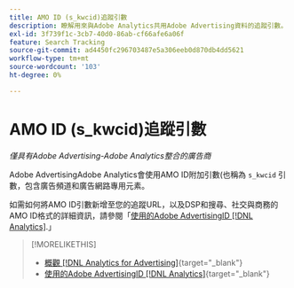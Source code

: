 ```yaml
---
title: AMO ID (s_kwcid)追蹤引數
description: 瞭解用來與Adobe Analytics共用Adobe Advertising資料的追蹤引數。
exl-id: 3f739f1c-3cb7-40d0-86ab-cf66afe6a06f
feature: Search Tracking
source-git-commit: ad4450fc296703487e5a306eeb0d870db4dd5621
workflow-type: tm+mt
source-wordcount: '103'
ht-degree: 0%

---
```


# AMO ID (s_kwcid)追蹤引數

*僅具有Adobe Advertising-Adobe Analytics整合的廣告商*

Adobe AdvertisingAdobe Analytics會使用AMO ID附加引數(也稱為 `s_kwcid` 引數，包含廣告頻道和廣告網路專用元素。

如需如何將AMO ID引數新增至您的追蹤URL，以及DSP和搜尋、社交與商務的AMO ID格式的詳細資訊，請參閱「[使用的Adobe AdvertisingID [!DNL Analytics]](/help/integrations/analytics/ids.md#amo-id).」

>[!MORELIKETHIS]
>
>* [概觀 [!DNL Analytics for Advertising]](/help/integrations/analytics/overview.md){target="_blank"}
>* [使用的Adobe AdvertisingID [!DNL Analytics]](/help/integrations/analytics/ids.md#amo-id){target="_blank"}

